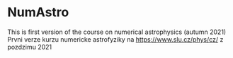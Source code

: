 # NumAstro

This is first version of the course on numerical astrophysics  (autumn 2021)
Prvni verze kurzu numericke astrofyziky na https://www.slu.cz/phys/cz/ z pozdzimu 2021

